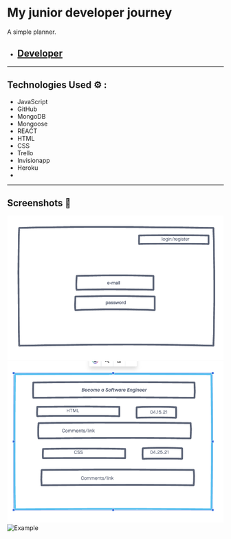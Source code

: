 # My junior developer journey

A simple planner. 
- ## [Developer ](https://developer-todo.herokuapp.com/)
___

## Technologies Used ⚙️ :
- JavaScript
- GitHub
- MongoDB
- Mongoose 
- REACT
- HTML
- CSS 
- Trello
- Invisionapp
- Heroku
- 
___

## Screenshots 📸
![Example](/image/1.png)
![Example](/image/2.png)
![Example](/image/3.png)




